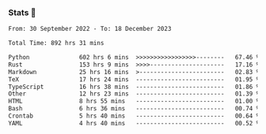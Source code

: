 ### Stats 👋
<!--START_SECTION:waka-->

```txt
From: 30 September 2022 - To: 18 December 2023

Total Time: 892 hrs 31 mins

Python              602 hrs 6 mins  >>>>>>>>>>>>>>>>>--------   67.46 %
Rust                153 hrs 9 mins  >>>>---------------------   17.16 %
Markdown            25 hrs 16 mins  >------------------------   02.83 %
TeX                 17 hrs 24 mins  -------------------------   01.95 %
TypeScript          16 hrs 38 mins  -------------------------   01.86 %
Other               12 hrs 23 mins  -------------------------   01.39 %
HTML                8 hrs 55 mins   -------------------------   01.00 %
Bash                6 hrs 36 mins   -------------------------   00.74 %
Crontab             5 hrs 40 mins   -------------------------   00.64 %
YAML                4 hrs 40 mins   -------------------------   00.52 %
```

<!--END_SECTION:waka-->

<!--
**buhaytza2005/buhaytza2005** is a ✨ _special_ ✨ repository because its `README.md` (this file) appears on your GitHub profile.

Here are some ideas to get you started:

- 🔭 I’m currently working on ...
- 🌱 I’m currently learning ...
- 👯 I’m looking to collaborate on ...
- 🤔 I’m looking for help with ...
- 💬 Ask me about ...
- 📫 How to reach me: ...
- 😄 Pronouns: ...
- ⚡ Fun fact: ...
-->


